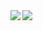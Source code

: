 <a href="https://github.com/yuktnk/github-readme-stats">
  <img align="left" src="https://github-readme-stats.vercel.app/api?username=YutaInouePH&count_private=true&show_icons=true" />
</a>
<a href="https://github.com/yuktnk/github-readme-stats">
  <img align="left" src="https://github-readme-stats.vercel.app/api/top-langs/?username=YutaInouePH" />
</a>
